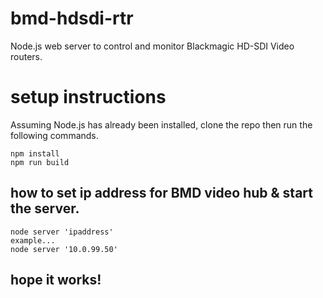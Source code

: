 # bmd-hdsdi-rtr

Node.js web server to control and monitor Blackmagic HD-SDI Video routers. 



# setup instructions

Assuming Node.js has already been installed, clone the repo then run the following commands.

```
npm install
npm run build
```

## how to set ip address for BMD video hub & start the server.
```
node server 'ipaddress'
example...
node server '10.0.99.50'
```

## hope it works!